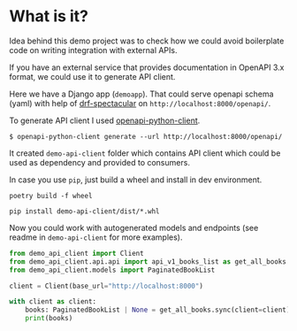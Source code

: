 # What is it?

Idea behind this demo project was to check how we could avoid boilerplate code on writing integration with external APIs.

If you have an external service that provides documentation in OpenAPI 3.x format, we could use it to generate API client.

Here we have a Django app (`demoapp`). That could serve openapi schema (yaml) with help of [drf-spectacular](https://github.com/tfranzel/drf-spectacular) on `http://localhost:8000/openapi/`.

To generate API client I used [openapi-python-client](https://github.com/openapi-generators/openapi-python-client).

`$ openapi-python-client generate --url http://localhost:8000/openapi/`

It created `demo-api-client` folder which contains API client which could be used as dependency and provided to consumers.

In case you use `pip`, just build a wheel and install in dev environment.

`poetry build -f wheel`

`pip install demo-api-client/dist/*.whl`

Now you could work with autogenerated models and endpoints (see readme in `demo-api-client` for more examples).

```python
from demo_api_client import Client
from demo_api_client.api.api import api_v1_books_list as get_all_books
from demo_api_client.models import PaginatedBookList

client = Client(base_url="http://localhost:8000")

with client as client:
    books: PaginatedBookList | None = get_all_books.sync(client=client)
    print(books)
```

